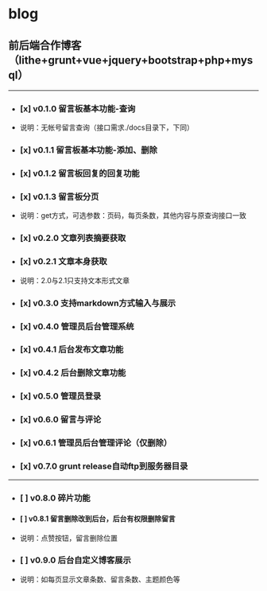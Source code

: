 # blog
## 前后端合作博客（lithe+grunt+vue+jquery+bootstrap+php+mysql）
***
- ### [x] v0.1.0 留言板基本功能-查询
* 说明：无帐号留言查询（接口需求./docs目录下，下同）
- ### [x] v0.1.1 留言板基本功能-添加、删除
- ### [x] v0.1.2 留言板回复的回复功能
- ### [x] v0.1.3 留言板分页
* 说明：get方式，可选参数：页码，每页条数，其他内容与原查询接口一致
- ### [x] v0.2.0 文章列表摘要获取
- ### [x] v0.2.1 文章本身获取
* 说明：2.0与2.1只支持文本形式文章
- ### [x] v0.3.0 支持markdown方式输入与展示
- ### [x] v0.4.0 管理员后台管理系统
- ### [x] v0.4.1 后台发布文章功能
- ### [x] v0.4.2 后台删除文章功能
- ### [x] v0.5.0 管理员登录
- ### [x] v0.6.0 留言与评论
- ### [x] v0.6.1 管理员后台管理评论（仅删除）
- ### [x] v0.7.0 grunt release自动ftp到服务器目录
-------------------------------
- ### [ ] v0.8.0 碎片功能
- #### [ ] v0.8.1 留言删除改到后台，后台有权限删除留言
* 说明：点赞按钮，留言删除位置
- ### [ ] v0.9.0 后台自定义博客展示
* 说明：如每页显示文章条数、留言条数、主题颜色等




